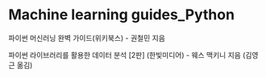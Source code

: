 # Machine learning guides_Python
파이썬 머신러닝 완벽 가이드(위키북스) - 권철민 지음

파이썬 라이브러리를 활용한 데이터 분석 [2판] (한빛미디어) - 웨스 맥키니 지음 (김영근 옮김)

